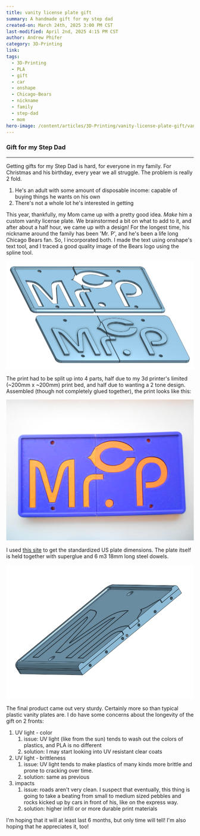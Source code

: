 ```yaml
---
title: vanity license plate gift
summary: A handmade gift for my step dad
created-on: March 24th, 2025 3:00 PM CST
last-modified: April 2nd, 2025 4:15 PM CST
author: Andrew Phifer
category: 3D-Printing
link: 
tags:
  - 3D-Printing
  - PLA
  - gift
  - car
  - onshape
  - Chicago-Bears
  - nickname
  - family
  - step-dad
  - mom
hero-image: /content/articles/3D-Printing/vanity-license-plate-gift/vanity-plate-pre-assembly.jpg
---
```


### Gift for my Step Dad

---

Getting gifts for my Step Dad is hard, for everyone in my family.  For Christmas and his birthday, every year we all struggle.  The problem is really 2 fold.  

1. He's an adult with some amount of disposable income: capable of buying things he wants on his own
2. There's not a whole lot he's interested in getting

This year, thankfully, my Mom came up with a pretty good idea.  *Make* him a custom vanity license plate.  We brainstormed a bit on what to add to it, and after about a half hour, we came up with a design!  For the longest time, his nickname around the family has been 'Mr. P', and he's been a life long Chicago Bears fan.  So, I incorporated both.  I made the text using onshape's text tool, and I traced a good quality image of the Bears logo using the spline tool.

![3d render](/content/articles/3D-Printing/vanity-license-plate-gift/vanity-plate-3d-file.png)

The print had to be split up into 4 parts, half due to my 3d printer's limited (~200mm x ~200mm) print bed, and half due to wanting a 2 tone design. Assembled (though not completely glued together), the print looks like this:

![printed and partially assembled](/content/articles/3D-Printing/vanity-license-plate-gift/vanity-plate-pre-assembly.jpg)

I used [this site](https://www.lookupaplate.com/blog/license-plate-sizes/) to get the standardized US plate dimensions.  The plate itself is held together with superglue and 6 m3 18mm long steel dowels.  

![interior view of plate](/content/articles/3D-Printing/vanity-license-plate-gift/vanity-plate-3d-file-interior-view.png)

The final product came out very sturdy.  Certainly more so than typical plastic vanity plates are.  I do have some concerns about the longevity of the gift on 2 fronts:

1. UV light - color
	1. issue: UV light (like from the sun) tends to wash out the colors of plastics, and PLA is no different
	2. solution: I may start looking into UV resistant clear coats
2. UV light - brittleness
	1. issue: UV light tends to make plastics of many kinds more brittle and prone to cracking over time.
	2. solution: same as previous
3. impacts
	1. issue: roads aren't very clean.  I suspect that eventually, this thing is going to take a beating from small to medium sized pebbles and rocks kicked up by cars in front of his, like on the express way.
	2. solution: higher infill or or more durable print materials

I'm hoping that it will at least last 6 months, but only time will tell!  I'm also hoping that he appreciates it, too!